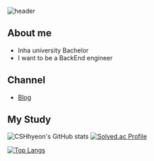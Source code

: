 ![header](https://capsule-render.vercel.app/api?type=waving&color=gradient&height=200&section=header&text=SooHyeon&fontColor=ffffff&fontSize=70&animation=fadeIn&fontAlignY=55)

## About me
- Inha university Bachelor
- I want to be a BackEnd engineer

## Channel
- [Blog](https://record-of-suhun.tistory.com/)

## My Study

![CSHhyeon's GitHub stats](https://github-readme-stats.vercel.app/api?username=CSHhyeon&show_icons=true&theme=radical)
[![Solved.ac Profile](http://mazassumnida.wtf/api/v2/generate_badge?boj=suhun0821)](https://solved.ac/suhun0821/)

[![Top Langs](https://github-readme-stats.vercel.app/api/top-langs/?username=anuraghazra&layout=compact)](https://github.com/anuraghazra/github-readme-stats)
<!--
**CSHhyeon/CSHhyeon** is a ✨ _special_ ✨ repository because its `README.md` (this file) appears on your GitHub profile.

Here are some ideas to get you started:

- 🔭 I’m currently working on ...
- 🌱 I’m currently learning ...
- 👯 I’m looking to collaborate on ...
- 🤔 I’m looking for help with ...
- 💬 Ask me about ...
- 📫 How to reach me: ...
- 😄 Pronouns: ...
- ⚡ Fun fact: ...
-->

